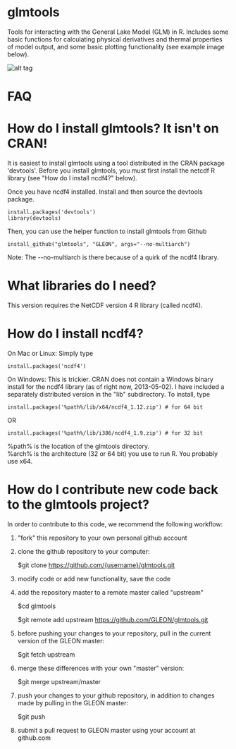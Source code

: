 glmtools
=====

Tools for interacting with the General Lake Model (GLM) in R. Includes some basic functions for calculating physical derivatives and thermal properties of model output, and some basic plotting functionality (see example image below).

![alt tag](http://github.gleon.io/images/test_figure.png)

FAQ
=====

How do I install glmtools? It isn't on CRAN!
===

It is easiest to install glmtools using a tool distributed in the CRAN package 'devtools'. Before you install glmtools,
you must first install the netcdf R library (see "How do I install ncdf4?" below).

Once you have ncdf4 installed. Install and then source the devtools package.

    install.packages('devtools')
    library(devtools)

Then, you can use the helper function to install glmtools from Github

    install_github("glmtools", "GLEON", args="--no-multiarch")

Note: The --no-multiarch is there because of a quirk of the ncdf4 library.

What libraries do I need?
===

This version requires the NetCDF version 4 R library (called ncdf4).

How do I install ncdf4? 
===

On Mac or Linux: Simply type 

    install.packages('ncdf4')

On Windows: This is trickier. CRAN does not contain a Windows binary install for 
the ncdf4 library (as of right now, 2013-05-02). I have included a separately distributed version
in the "lib" subdirectory. To install, type

    install.packages('%path%/lib/x64/ncdf4_1.12.zip') # for 64 bit
OR

    install.packages('%path%/lib/i386/ncdf4_1.9.zip') # for 32 bit

%path% is the location of the glmtools directory.  
%arch% is the architecture (32 or 64 bit) you use to run R. You probably use x64.


How do I contribute new code back to the glmtools project?
===

In order to contribute to this code, we recommend the following workflow: 

1) "fork" this repository to your own personal github account

2) clone the github repository to your computer:

	$git clone https://github.com/{username}/glmtools.git

3) modify code or add new functionality, save the code

4) add the repository master to a remote master called "upstream"

	$cd glmtools

	$git remote add upstream https://github.com/GLEON/glmtools.git

5) before pushing your changes to your repository, pull in the current version of the GLEON master:

	$git fetch upstream

6) merge these differences with your own "master" version:

	$git merge upstream/master

7) push your changes to your github repository, in addition to changes made by pulling in the GLEON master:

	$git push

8) submit a pull request to GLEON master using your account at github.com

